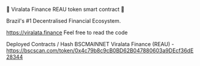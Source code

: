 🐶 Viralata Finance REAU token smart contract 🐶

Brazil's #1 Decentralised Financial Ecosystem.

https://viralata.finance
Feel free to read the code

Deployed Contracts / Hash
BSCMAINNET
Viralata Finance (REAU) - https://bscscan.com/token/0x4c79b8c9cB0BD62B047880603a9DEcf36dE28344

